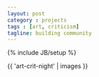 ```yaml
---
layout: post
category : projects
tags : [art, criticism]
tagline: building community
---
```

{% include JB/setup %}

{{ 'art-crit-night' | images }}